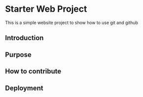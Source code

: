 # Starter Web Project

This is a simple website project to show how to use git and github

## Introduction

## Purpose

## How to contribute

## Deployment